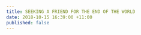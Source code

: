 ```yaml
---
title: SEEKING A FRIEND FOR THE END OF THE WORLD
date: 2018-10-15 16:39:00 +11:00
published: false
---
```


